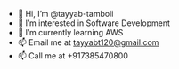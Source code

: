 - 👋 Hi, I’m @tayyab-tamboli
- 👀 I’m interested in Software Development
- 🌱 I’m currently learning AWS
- 📫 Email me at tayyabt120@gmail.com 
- 📫 Call me at +917385470800

<!---
tayyab-tamboli/tayyab-tamboli is a ✨ special ✨ repository because its `README.md` (this file) appears on your GitHub profile.
You can click the Preview link to take a look at your changes.
--->
